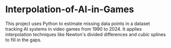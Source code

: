 # Interpolation-of-AI-in-Games
This project uses Python to estimate missing data points in a dataset tracking AI systems in video games from 1990 to 2024. It applies interpolation techniques like Newton's divided differences and cubic splines to fill in the gaps.
